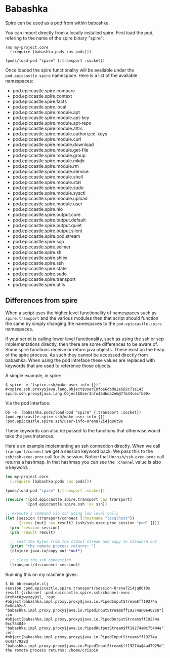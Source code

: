 # Babashka

Spire can be used as a pod from within babashka.

You can import directly from a locally installed spire. First load the pod, refering to the name of the spire binary "spire":

```
(ns my-project.core
  (:require [babashka.pods :as pods]))

(pods/load-pod "spire" {:transport :socket})
```

Once loaded the spire functionality will be available under the `pod.epiccastle.spire` namespace. Here is a list of the available namespaces:

 - pod.epiccastle.spire.compare
 - pod.epiccastle.spire.context
 - pod.epiccastle.spire.facts
 - pod.epiccastle.spire.local
 - pod.epiccastle.spire.module.apt
 - pod.epiccastle.spire.module.apt-key
 - pod.epiccastle.spire.module.apt-repo
 - pod.epiccastle.spire.module.attrs
 - pod.epiccastle.spire.module.authorized-keys
 - pod.epiccastle.spire.module.curl
 - pod.epiccastle.spire.module.download
 - pod.epiccastle.spire.module.get-file
 - pod.epiccastle.spire.module.group
 - pod.epiccastle.spire.module.mkdir
 - pod.epiccastle.spire.module.rm
 - pod.epiccastle.spire.module.service
 - pod.epiccastle.spire.module.shell
 - pod.epiccastle.spire.module.stat
 - pod.epiccastle.spire.module.sudo
 - pod.epiccastle.spire.module.sysctl
 - pod.epiccastle.spire.module.upload
 - pod.epiccastle.spire.module.user
 - pod.epiccastle.spire.nio
 - pod.epiccastle.spire.output.core
 - pod.epiccastle.spire.output.default
 - pod.epiccastle.spire.output.quiet
 - pod.epiccastle.spire.output.silent
 - pod.epiccastle.spire.pod.stream
 - pod.epiccastle.spire.scp
 - pod.epiccastle.spire.selmer
 - pod.epiccastle.spire.sh
 - pod.epiccastle.spire.shlex
 - pod.epiccastle.spire.ssh
 - pod.epiccastle.spire.state
 - pod.epiccastle.spire.sudo
 - pod.epiccastle.spire.transport
 - pod.epiccastle.spire.utils

## Differences from spire

When a script uses the higher level functionality of namespaces such as `spire.transport` and the various modules then that script should function the same by simply changing the namespaces to the `pod.epiccastle.spire` namespaces.

If your script is calling lower level functionality, such as using the ssh or scp implementations directly, then there are some differences to be aware of. Some spire functions receive or return java objects. These exist on the heap of the spire process. As such they cannot be accessed directly from babashka. When using the pod intreface these values are replaced with keywords that are used to reference those objects.

A simple example, in spire:

```
$ spire -e '(spire.ssh/make-user-info {})'
#<spire.ssh.proxy$java.lang.Object$UserInfo$6dbda2e6@2c71e143 spire.ssh.proxy$java.lang.Object$UserInfo$6dbda2e6@7fb44cecfb00>
```

Via the pod interface:

```
bb -e '(babashka.pods/load-pod "spire" {:transport :socket}) (pod.epiccastle.spire.ssh/make-user-info {})'
:pod.epiccastle.spire.ssh/user-info-8rena72i4jq86t9s
```

These keywords can also be passed to the functions that otherwise would take the java instances.

Here's an example implementing an ssh connection directly. When we call `transport/connect` we get a session keyword back. We pass this to the `ssh/ssh-exec-proc` call for its session. Notice that the `ssh/ssh-exec-proc` call returns a hashmap. In that hashmap you can see the `:channel` value is also a keyword.

```clojure
(ns my-project.core
  (:require [babashka.pods :as pods]))

(pods/load-pod "spire" {:transport :socket})

(require '[pod.epiccastle.spire.transport :as transport]
         '[pod.epiccastle.spire.ssh :as ssh])

;; execute a command via ssh using low level calls
(let [session (transport/connect {:hostname "localhost"})
      {:keys [out] :as result} (ssh/ssh-exec-proc session "pwd" {})]
  (prn 'session session)
  (prn 'result result)

  ;; read the bytes from the stdout stream and copy to standard out
  (print "the remote process returns: ")
  (clojure.java.io/copy out *out*)

  ;; close the ssh connection
  (transport/disconnect session))
```

Running this on my machine gives:

```
$ bb bb-example.clj
session :pod.epiccastle.spire.transport/session-8rena72i4jq86t9s
result {:channel :pod.epiccastle.spire.ssh/channel-exec-8rxh4t8zwyxqy9tl, :out #object[babashka.impl.proxy.proxy$java.io.PipedInputStream$ff19274a 0x8e402c8 "babashka.impl.proxy.proxy$java.io.PipedInputStream$ff19274a@8e402c8"], :in #object[babashka.impl.proxy.proxy$java.io.PipedOutputStream$ff19274a 0xc75404e "babashka.impl.proxy.proxy$java.io.PipedOutputStream$ff19274a@c75404e"], :err #object[babashka.impl.proxy.proxy$java.io.PipedInputStream$ff19274a 0x4a47929d "babashka.impl.proxy.proxy$java.io.PipedInputStream$ff19274a@4a47929d"]}
the remote process returns: /home/crispin
```
